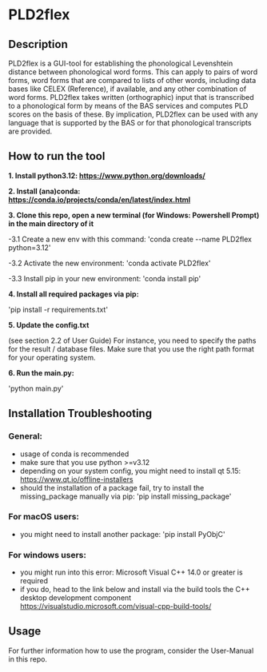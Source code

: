 # PLD2flex

## Description
PLD2flex is a GUI-tool for establishing the phonological Levenshtein distance between phonological word forms. This can apply to pairs of word forms, word forms that are compared to lists of other words, including data bases like CELEX (Reference), if available, and any other combination of word forms. PLD2flex takes written (orthographic) input that is transcribed to a phonological form by means of the BAS services and computes PLD scores on the basis of these. By implication, PLD2flex can be used with any language that is supported by the BAS or for that phonological transcripts are provided. 

## How to run the tool

**1. Install python3.12: https://www.python.org/downloads/**

**2. Install (ana)conda: https://conda.io/projects/conda/en/latest/index.html** 

**3. Clone this repo, open a new terminal (for Windows: Powershell Prompt) in the main directory of it**

-3.1 Create a new env with this command:
'conda create --name PLD2flex python=3.12'

-3.2 Activate the new environment:
'conda activate PLD2flex'

-3.3 Install pip in your new environment:
'conda install pip'

**4. Install all required packages via pip:**

'pip install -r requirements.txt'

**5. Update the config.txt**

(see section 2.2 of User Guide) 
For instance, you need to specify the paths for the result / database files. Make sure that you use the right path format for your operating system.

**6. Run the main.py:**

'python main.py'


## Installation Troubleshooting

### General:
- usage of conda is recommended
- make sure that you use python >=v3.12
- depending on your system config, you might need to install qt 5.15: 
https://www.qt.io/offline-installers 
- should the installation of a package fail, try to install the missing_package manually via pip:
'pip install missing_package'

### For macOS users:
- you might need to install another package: 
'pip install PyObjC'

### For windows users:
- you might run into this error: Microsoft Visual C++ 14.0 or greater is required
- if you do, head to the link below and install via the build tools the C++ desktop development component
https://visualstudio.microsoft.com/visual-cpp-build-tools/



## Usage

For further information how to use the program, consider the User-Manual in this repo.